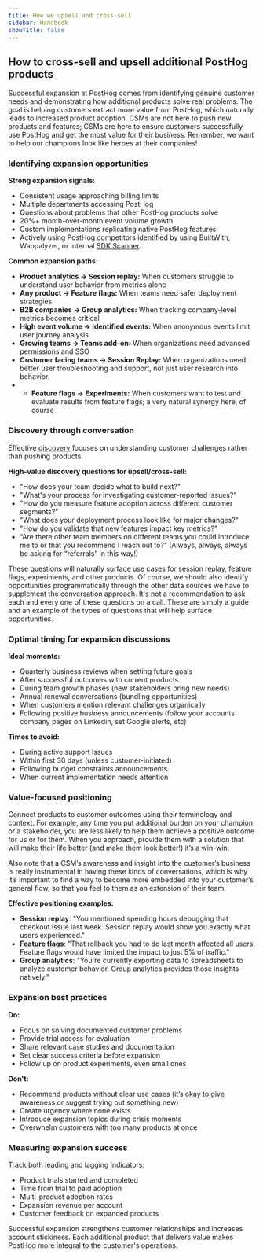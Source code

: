 ```yaml
---
title: How we upsell and cross-sell
sidebar: Handbook
showTitle: false
---
```


## **How to cross-sell and upsell additional PostHog products**

Successful expansion at PostHog comes from identifying genuine customer needs and demonstrating how additional products solve real problems. The goal is helping customers extract more value from PostHog, which naturally leads to increased product adoption. CSMs are not here to push new products and features; CSMs are here to ensure customers successfully use PostHog and get the most value for their business. Remember, we want to help our champions look like heroes at their companies!

### **Identifying expansion opportunities**

**Strong expansion signals:**

* Consistent usage approaching billing limits  
* Multiple departments accessing PostHog  
* Questions about problems that other PostHog products solve  
* 20%+ month-over-month event volume growth  
* Custom implementations replicating native PostHog features  
* Actively using PostHog competitors identified by using BuiltWith, Wappalyzer, or internal [SDK Scanner](https://sdk-scanner.posthog.dev).

**Common expansion paths:**

* **Product analytics → Session replay:** When customers struggle to understand user behavior from metrics alone  
* **Any product → Feature flags:** When teams need safer deployment strategies  
* **B2B companies → Group analytics:** When tracking company-level metrics becomes critical  
* **High event volume → Identified events:** When anonymous events limit user journey analysis  
* **Growing teams → Teams add-on:** When organizations need advanced permissions and SSO  
* **Customer facing teams → Session Replay:** When organizations need better user troubleshooting and support, not just user research into behavior.
* * **Feature flags → Experiments:** When customers want to test and evaluate results from feature flags; a very natural synergy here, of course  

### **Discovery through conversation**

Effective [discovery](https://posthog.com/handbook/cs-and-onboarding/getting-to-know-your-customers) focuses on understanding customer challenges rather than pushing products.

**High-value discovery questions for upsell/cross-sell:**

* "How does your team decide what to build next?"  
* "What's your process for investigating customer-reported issues?"  
* "How do you measure feature adoption across different customer segments?"  
* "What does your deployment process look like for major changes?"  
* "How do you validate that new features impact key metrics?"  
* “Are there other team members on different teams you could introduce me to or that you recommend I reach out to?” (Always, always, always be asking for “referrals” in this way!)

These questions will naturally surface use cases for session replay, feature flags, experiments, and other products. Of course, we should also identify opportunities programmatically through the other data sources we have to supplement the conversation approach. It's not a recommendation to ask each and every one of these questions on a call. These are simply a guide and an example of the types of questions that will help surface opportunities. 

### **Optimal timing for expansion discussions**

**Ideal moments:**

* Quarterly business reviews when setting future goals  
* After successful outcomes with current products  
* During team growth phases (new stakeholders bring new needs)  
* Annual renewal conversations (bundling opportunities)  
* When customers mention relevant challenges organically  
* Following positive business announcements (follow your accounts company pages on Linkedin, set Google alerts, etc)

**Times to avoid:**

* During active support issues  
* Within first 30 days (unless customer-initiated)  
* Following budget constraints announcements  
* When current implementation needs attention

### **Value-focused positioning**

Connect products to customer outcomes using their terminology and context. For example, any time you put additional burden on your champion or a stakeholder, you are less likely to help them achieve a positive outcome for us or for them. When you approach, provide them with a solution that will make their life better (and make them look better!) it’s a win-win.

Also note that a CSM’s awareness and insight into the customer’s business is really instrumental in having these kinds of conversations, which is why it’s important to find a way to become more embedded into your customer’s general flow, so that you feel to them as an extension of their team.

**Effective positioning examples:**

* **Session replay**: "You mentioned spending hours debugging that checkout issue last week. Session replay would show you exactly what users experienced."  
* **Feature flags**: "That rollback you had to do last month affected all users. Feature flags would have limited the impact to just 5% of traffic."  
* **Group analytics**: "You're currently exporting data to spreadsheets to analyze customer behavior. Group analytics provides those insights natively."

### **Expansion best practices**

**Do:**

* Focus on solving documented customer problems  
* Provide trial access for evaluation  
* Share relevant case studies and documentation  
* Set clear success criteria before expansion  
* Follow up on product experiments, even small ones

**Don't:**

* Recommend products without clear use cases (it’s okay to give awareness or suggest trying out something new)  
* Create urgency where none exists  
* Introduce expansion topics during crisis moments  
* Overwhelm customers with too many products at once

### **Measuring expansion success**

Track both leading and lagging indicators:

* Product trials started and completed  
* Time from trial to paid adoption  
* Multi-product adoption rates  
* Expansion revenue per account  
* Customer feedback on expanded products

Successful expansion strengthens customer relationships and increases account stickiness. Each additional product that delivers value makes PostHog more integral to the customer's operations.

